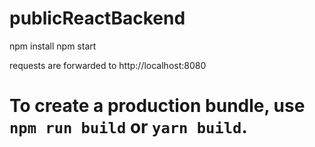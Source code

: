 # publicReactBackend

npm install
npm start

requests are forwarded to http://localhost:8080

# To create a production bundle, use `npm run build` or `yarn build`.